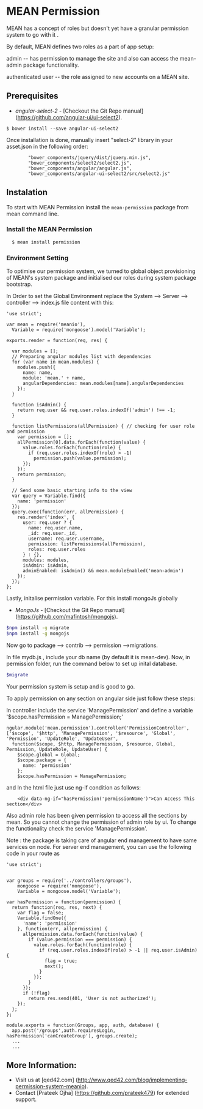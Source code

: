 # MEAN Permission
MEAN has a concept of roles but doesn't yet have a granular permission system to go with it .

By default, MEAN defines two roles as a part of app setup:

admin -- has permission to manage the site and also can access the mean-admin package functionality.

authenticated user -- the role assigned to new accounts on a MEAN site.


## Prerequisites
* *angular-select-2* - [Checkout the Git Repo manual] (https://github.com/angular-ui/ui-select2).

```
$ bower install --save angular-ui-select2
```

Once installation is done, manually insert "select-2" library in your asset.json in the following order:

```
        "bower_components/jquery/dist/jquery.min.js",
        "bower_components/select2/select2.js",
        "bower_components/angular/angular.js",
        "bower_components/angular-ui-select2/src/select2.js"
```



## Instalation
To start with MEAN Permission install the `mean-permission` package from mean command line.

### Install the MEAN Permission

```bash
  $ mean install permission
```

### Environment Setting

To optimise our permission system, we turned to global object provisioning of MEAN's system package and initialised our roles during system package bootstrap. 

In Order to set the Global Environment replace the System --> Server --> controller --> index.js file content with this:

```
'use strict';

var mean = require('meanio'),
  Variable = require('mongoose').model('Variable');

exports.render = function(req, res) {

  var modules = [];
  // Preparing angular modules list with dependencies
  for (var name in mean.modules) {
    modules.push({
      name: name,
      module: 'mean.' + name,
      angularDependencies: mean.modules[name].angularDependencies
    });
  }

  function isAdmin() {
    return req.user && req.user.roles.indexOf('admin') !== -1;
  }

  function listPermissions(allPermission) { // checking for user role and permission
    var permission = [];
    allPermission[0].data.forEach(function(value) {
      value.roles.forEach(function(role) {
        if (req.user.roles.indexOf(role) > -1)
          permission.push(value.permission);
      });
    });
    return permission;
  }

  // Send some basic starting info to the view
  var query = Variable.find({
    name: 'permission'
  });
  query.exec(function(err, allPermission) {
    res.render('index', {
      user: req.user ? {
        name: req.user.name,
        _id: req.user._id,
        username: req.user.username,
        permission: listPermissions(allPermission),
        roles: req.user.roles
      } : {},
      modules: modules,
      isAdmin: isAdmin,
      adminEnabled: isAdmin() && mean.moduleEnabled('mean-admin')
    });
  });
};
```


Lastly, initalise permission variable. For this install mongoJs globally

* *MongoJs*  - [Checkout the Git Repo manual] (https://github.com/mafintosh/mongojs).

```bash
$npm install -g migrate
$npm install -g mongojs

```

Now go to package --> contrib --> permission -->migrations.

In file mydb.js , include your db name (by default it is mean-dev). Now, in permission folder, run the command below to set up inital database.

```bash
$migrate
```

Your permission system is setup and is good to go. 

To apply permission on any section on angular side just follow these steps:

In controller include the service 'ManagePermission' and define a variable '$scope.hasPermission = ManagePermission;'

```
ngular.module('mean.permission').controller('PermissionController', ['$scope', '$http', 'ManagePermission', '$resource', 'Global', 'Permission', 'UpdateRole', 'UpdateUser',
  function($scope, $http, ManagePermission, $resource, Global, Permission, UpdateRole, UpdateUser) {
    $scope.global = Global;
    $scope.package = {
      name: 'permission'
    };
    $scope.hasPermission = ManagePermission;
```

and In the html file just use ng-if condition as follows:

```
    <div data-ng-if="hasPermission('permissionName')">Can Access This section</div>
```

Also admin role has been given permission to access all the sections by mean. So you cannot change the permission of admin role by ui. 
To change the functionality check the service 'ManagePermission'.

Note : the package is taking care of angular end management to have same services on node. For server end management, you can use the following code in your route as 

```
'use strict';
 

var groups = require('../controllers/groups'),
    mongoose = require('mongoose'),
    Variable = mongoose.model('Variable');
 
var hasPermission = function(permission) {
  return function(req, res, next) {
    var flag = false;
    Variable.findOne({
      'name': 'permission'
    }, function(err, allpermission) {
      allpermission.data.forEach(function(value) {
        if (value.permission === permission) {
          value.roles.forEach(function(role) {
            if (req.user.roles.indexOf(role) > -1 || req.user.isAdmin) {
              flag = true;
              next();
            }
          });
        }
      });
      if (!flag)
        return res.send(401, 'User is not authorized');
    });
  };
};
 
module.exports = function(Groups, app, auth, database) {
  app.post('/groups',auth.requiresLogin, hasPermission('canCreateGroup'), groups.create);
  ...
  ...

```


## More Information:
  * Visit us at [qed42.com] (http://www.qed42.com/blog/implementing-permission-system-meanio).
  * Contact  [Prateek Ojha] (https://github.com/prateek479) for extended support.

